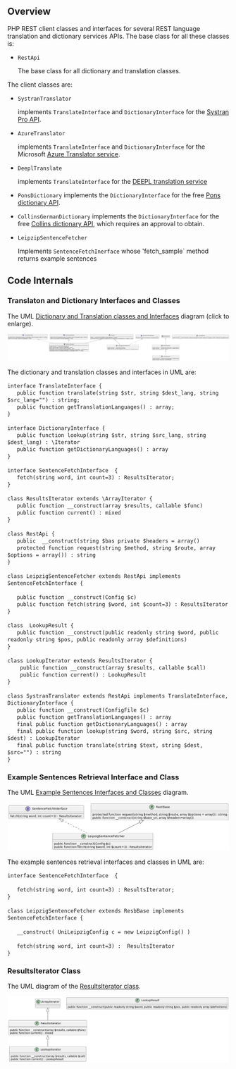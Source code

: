 ## Overview

PHP REST client classes and interfaces for several REST language translation and dictionary services APIs. The base class for all these classes is:

-  `RestApi`

    The base class for all dictionary and translation classes. 

The client classes are:

- `SystranTranslator`

   implements `TranslateInterface` and `DictionaryInterface` for the [Systran Pro API](https://www.systran.net/en/translation-api/).
   
- `AzureTranslator`

   implements `TranslateInterface` and `DictionaryInterface` for the Microsoft 
   [Azure Translator service](https://azure.microsoft.com/en-us/products/cognitive-services/translator/).

- `DeeplTranslate`
  
  implements `TranslateInterface` for the [DEEPL translation service ](https://www.deepl.com/docs-api)
  
 - `PonsDictionary` 
   implements the `DictionaryInterface` for the free [Pons dictionary API](https://en.pons.com/p/online-dictionary/developers/api).
  
 - `CollinsGermanDictionary` 
   implements the `DictionaryInterface` for the free [Collins dictionary API](https://www.collinsdictionary.com/us/collins-api#:~:text=The%20Collins%20Dictionary%20API%20gives,%2C%20audio%20pronunciations%2C%20and%20more.), which requires an approval to obtain.

- `LeipzipSentenceFetcher`

   Implements `SentenceFetchInerface` whose 'fetch_sample` method returns example sentences

## Code Internals

### Translaton and Dictionary Interfaces and Classes

The UML [Dictionary and Translation classes and Interfaces](/assets/images/dict-trans-classes.png) diagram (click to enlarge).

![UML Dictionary and Translation Classes and Interface Diagram](/assets/images/dict-trans-classes.png)

The dictionary and translation classes and interfaces in UML are:

```plantuml
interface TranslateInterface {
   public function translate(string $str, string $dest_lang, string $src_lang="") : string;
   public function getTranslationLanguages() : array;
}

interface DictionaryInterface {
   public function lookup(string $str, string $src_lang, string $dest_lang) : \Iterator
   public function getDictionaryLanguages() : array
}

interface SentenceFetchInterface  { 
   fetch(string word, int count=3) : ResultsIterator;
}

class ResultsIterator extends \ArrayIterator {
   public function __construct(array $results, callable $func)
   public function current() : mixed
}

class RestApi {
   public  __construct(string $bas private $headers = array()
   protected function request(string $method, string $route, array $options = array()) : string
}

class LeipzigSentenceFetcher extends RestApi implements SentenceFetchInterface {
  
   public function __construct(Config $c)  
   public function fetch(string $word, int $count=3) : ResultsIterator  
}

class  LookupResult {
   public function __construct(public readonly string $word, public readonly string $pos, public readonly array $definitions) 
}

class LookupIterator extends ResultsIterator { 
    public function __construct(array $results, callable $call)
    public function current() : LookupResult
}

class SystranTranslator extends RestApi implements TranslateInterface, DictionaryInterface {
   public function __construct(ConfigFile $c)
   public function getTranslationLanguages() : array
   final public function getDictionaryLanguages() : array
   final public function lookup(string $word, string $src, string $dest) : LookupIterator
   final public function translate(string $text, string $dest, $src="") : string
}
```

### Example Sentences Retrieval Interface and Class

The UML [Example Sentences Interfaces and Classes](/assets/images/sentence-fetcher.png) diagram.

![UML of Examples Sentence Retrieval Class and Interface Diagram](/assets/images/sentence-fetcher.png)

The example sentences retrieval interfaces and classes in UML are:

```plantuml
interface SentenceFetchInterface  { 

   fetch(string word, int count=3) : ResultsIterator;
}

class LeipzigSentenceFetcher extends ResbBase implements SentenceFetchInterface {

   __construct( UniLeipzigConfig c = new LeipzigConfig() )
   
   fetch(string word, int count=3) :  ResultsIterator
}
```

### ResultsIterator Class

The UML diagram of the [ResultsIterator class](/assets/images/results-iterator.png).

![UML of ResultIterator](/assets/images/results-iterator.png)
